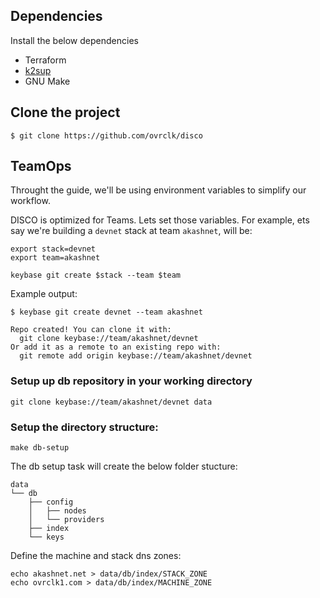 ## Dependencies

Install the below dependencies

- Terraform
- [k2sup](https://github.com/alexellis/k3sup)
- GNU Make

## Clone the project

```
$ git clone https://github.com/ovrclk/disco
```

## TeamOps

Throught the guide, we'll be using environment variables to simplify our workflow.

DISCO is optimized for Teams. Lets set those variables. For example, ets say we're building 
a `devnet` stack at team `akashnet`, will be:

```shell
export stack=devnet
export team=akashnet
```

```shell
keybase git create $stack --team $team
```

Example output:

```
$ keybase git create devnet --team akashnet

Repo created! You can clone it with:
  git clone keybase://team/akashnet/devnet
Or add it as a remote to an existing repo with:
  git remote add origin keybase://team/akashnet/devnet
```

### Setup up db repository in your working directory

```
git clone keybase://team/akashnet/devnet data
```

### Setup the directory structure:

```shell
make db-setup
```

The db setup task will create the below folder stucture:

```text
data
└── db
    ├── config
    │   ├── nodes
    │   └── providers
    ├── index
    └── keys
```

Define the machine and stack dns zones:

```shell
echo akashnet.net > data/db/index/STACK_ZONE
echo ovrclk1.com > data/db/index/MACHINE_ZONE
```
